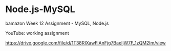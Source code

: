 # Node.js-MySQL
bamazon
Week 12 Assignment - MySQL, Node.js

YouTube: working assignment

https://drive.google.com/file/d/1T38RIXawFlAnFjg7BaeIjW7F_1zQM2Im/view
